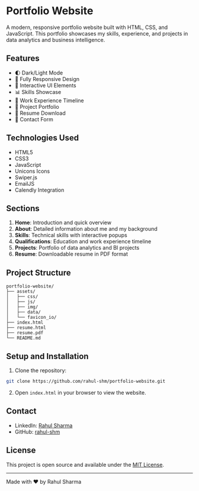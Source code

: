 # Portfolio Website

A modern, responsive portfolio website built with HTML, CSS, and JavaScript. This portfolio showcases my skills, experience, and projects in data analytics and business intelligence.

## Features

- 🌓 Dark/Light Mode
- 📱 Fully Responsive Design
- 🎯 Interactive UI Elements
- 📊 Skills Showcase
- 💼 Work Experience Timeline
- 📂 Project Portfolio
- 📄 Resume Download
- 📧 Contact Form

## Technologies Used

- HTML5
- CSS3
- JavaScript
- Unicons Icons
- Swiper.js
- EmailJS
- Calendly Integration

## Sections

1. **Home**: Introduction and quick overview
2. **About**: Detailed information about me and my background
3. **Skills**: Technical skills with interactive popups
4. **Qualifications**: Education and work experience timeline
5. **Projects**: Portfolio of data analytics and BI projects
6. **Resume**: Downloadable resume in PDF format

## Project Structure

```
portfolio-website/
├── assets/
│   ├── css/
│   ├── js/
│   ├── img/
│   ├── data/
│   └── favicon_io/
├── index.html
├── resume.html
├── resume.pdf
└── README.md
```

## Setup and Installation

1. Clone the repository:
```bash
git clone https://github.com/rahul-shm/portfolio-website.git
```

2. Open `index.html` in your browser to view the website.

## Contact

- LinkedIn: [Rahul Sharma](https://www.linkedin.com/in/rahul-sharma-i)
- GitHub: [rahul-shm](https://github.com/rahul-shm)

## License

This project is open source and available under the [MIT License](LICENSE).

---

Made with ❤️ by Rahul Sharma

